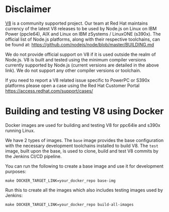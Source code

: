 # Disclaimer
[V8](https://v8.dev/) is a community supported project. Our team at Red Hat maintains currency of the latest V8 releases to be used by Node.js on Linux on IBM Power (ppcle64), AIX and Linux on IBM zSystems / LinuxONE (s390x). The official list of Node.js platforms, along with their respective toolchains, can be found at:
https://github.com/nodejs/node/blob/master/BUILDING.md

We do not provide official support on V8 if it is used outside the realm of Node.js. V8 is built and tested using the minimum compiler versions currently supported by Node.js (current versions are detailed in the above link). We do not support any other compiler versions or toolchain.

If you need to report a V8 related issue specific to PowerPC or S390x platforms please open a case using the Red Hat Customer Portal https://access.redhat.com/support/cases/

# Building and testing V8 using Docker
Docker images are used for building and testing V8 for ppc64le and s390x running Linux.

We have 2 types of images. The `base` image provides the base configuration with the necessary development toolchains installed to build V8. The `test` image, built upon the base, is used to clone, build and test V8 commits by the Jenkins CI/CD pipeline.

You can run the following to create a base image and use it for development purposes:
```
make DOCKER_TARGET_LINK=your_docker_repo base-img
```

Run this to create all the images which also includes testing images used by Jenkins:
```
make DOCKER_TARGET_LINK=your_docker_repo build-all-images
```